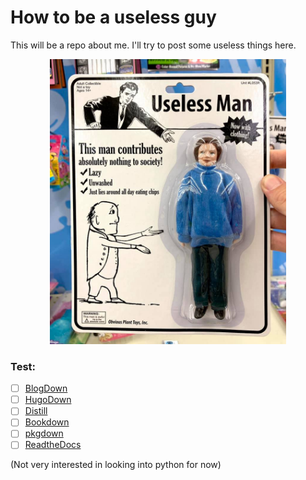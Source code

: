 # How to be a useless guy

This will be a repo about me. I'll try to post some useless things here.

<p align="center">
  <img src="https://raw.githubusercontent.com/chenh19/how_to_be_a_useless_guy/main/useless.jpg" width=75%>
</p>

### Test:

- [ ] [BlogDown](https://bookdown.org/yihui/blogdown/)
- [ ] [HugoDown](https://hugodown.r-lib.org/)
- [ ] [Distill](https://rstudio.github.io/distill/)
- [ ] [Bookdown](https://bookdown.org/)
- [ ] [pkgdown](https://pkgdown.r-lib.org/)
- [ ] [ReadtheDocs](https://readthedocs.org/)

(Not very interested in looking into python for now)
